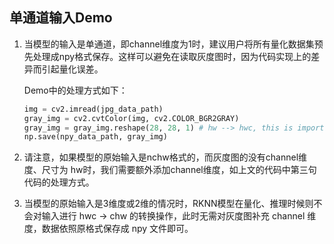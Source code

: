 ## 单通道输入Demo

1. 当模型的输入是单通道，即channel维度为1时，建议用户将所有量化数据集预先处理成npy格式保存。这样可以避免在读取灰度图时，因为代码实现上的差异而引起量化误差。

   Demo中的处理方式如下：

   ```python
   img = cv2.imread(jpg_data_path) 
   gray_img = cv2.cvtColor(img, cv2.COLOR_BGR2GRAY)
   gray_img = gray_img.reshape(28, 28, 1) # hw --> hwc, this is important, don't miss it
   np.save(npy_data_path, gray_img)
   ```

2. 请注意，如果模型的原始输入是nchw格式的，而灰度图的没有channel维度、尺寸为 hw时，我们需要额外添加channel维度，如上文的代码中第三句代码的处理方式。

3. 当模型的原始输入是3维度或2维的情况时，RKNN模型在量化、推理时候则不会对输入进行 hwc -> chw 的转换操作，此时无需对灰度图补充 channel 维度，数据依照原格式保存成 npy 文件即可。